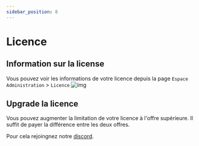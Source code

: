 ```yaml
---
sidebar_position: 8
---
```


# Licence
 ## Information sur la license
Vous pouvez voir les informations de votre licence depuis la page `Espace Administration` > `Licence`
![img](https://media.discordapp.net/attachments/475073153509490689/957402528071438336/unknown.png)
 ## Upgrade la licence
Vous pouvez augmenter la limitation de votre licence à l'offre supérieure. Il suffit de payer la différence entre les deux offres. 

Pour cela rejoingnez notre [discord](https://clientxcms.com/discord).